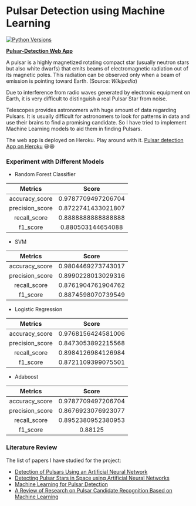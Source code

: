 # Pulsar Detection using Machine Learning

[![Python Versions](https://img.shields.io/pypi/pyversions/yt2mp3.svg)](https://pypi.python.org/pypi/yt2mp3/)

**[Pulsar-Detection Web App](https://pulsar-detection.herokuapp.com/)**

A pulsar is a highly magnetized rotating compact star (usually neutron stars but also white dwarfs) that emits beams of electromagnetic radiation out of its magnetic poles. This radiation can be observed only when a beam of emission is pointing toward Earth. (Source: *Wikipedia*)

Due to interference from radio waves generated by electronic equipment on Earth, it is very difficult to distinguish a real Pulsar Star from noise. 

Telescopes provides astronomers with huge amount of data regarding Pulsars. It is usually difficult for astronomers to look for patterns in data and use their brains to find a promising candidate. So I have tried to implement Machine Learning models to aid them in finding Pulsars. 

The web app is deployed on Heroku. Play around with it. [Pulsar detection App on Heroku](https://pulsar-detection.herokuapp.com/) 😆😆

### Experiment with Different Models

* Random Forest Classifier

| Metrics  |  Score |
| :------------: | :------------: |
| accuracy_score  |  0.9787709497206704|
|  precision_score | 0.8722741433021807  |
|  recall_score |  0.8888888888888888 |
|  f1_score |  0.880503144654088 |

* SVM

| Metrics  |  Score |
| :------------: | :------------: |
| accuracy_score  |  0.9804469273743017|
|  precision_score | 0.8990228013029316  |
|  recall_score |  0.8761904761904762 |
|  f1_score |  0.8874598070739549 |

* Logistic Regression

| Metrics  |  Score |
| :------------: | :------------: |
| accuracy_score  |  0.9768156424581006|
|  precision_score | 0.8473053892215568  |
|  recall_score |  0.8984126984126984 |
|  f1_score |  0.8721109399075501 |

* Adaboost

| Metrics  |  Score |
| :------------: | :------------: |
| accuracy_score  |  0.9787709497206704|
|  precision_score | 0.8676923076923077  |
|  recall_score |  0.8952380952380953 |
|  f1_score |  0.88125 |






### Literature Review
The list of papers I have studied for the project:

* [Detection of Pulsars Using an Artificial Neural Network](https://link.springer.com/chapter/10.1007%2F978-981-13-7403-6_15)
* [Detecting Pulsar Stars in Space using Artificial Neural Networks](https://medium.com/swlh/detecting-pulsar-stars-in-space-using-artificial-neural-networks-d60428141d09)
* [Machine Learning for Pulsar Detection](https://www.cambridge.org/core/services/aop-cambridge-core/content/view/BDB20B965BEDE39A6CF6C016F87E6BD7/S1743921317009000a.pdf/machine_learning_for_pulsar_detection.pdf)
* [A Review of Research on Pulsar Candidate Recognition Based on Machine Learning](https://www.sciencedirect.com/science/article/pii/S1877050920301721)

